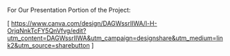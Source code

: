 For Our Presentation Portion of the Project:

[ https://www.canva.com/design/DAGWssrIIWA/l-H-OrjqNnkTcFY5QnVfvg/edit?utm_content=DAGWssrIIWA&utm_campaign=designshare&utm_medium=link2&utm_source=sharebutton ]
